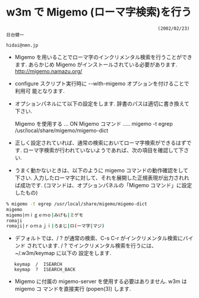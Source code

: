# w3m で Migemo (ローマ字検索)を行う

```
                                                         (2002/02/23)  日台健一
                                                                   hidai@nmn.jp
```

- Migemo を用いることでローマ字のインクリメンタル検索を行うことができます.
  あらかじめ Migemo がインストールされている必要があります.
  http://migemo.namazu.org/

- configure スクリプト実行時に --with-migemo オプションを付けることで利用可
  能となります.

- オプションパネルにて以下の設定をします. 辞書のパスは適切に書き換えて下さい.

  Migemo を使用する ... ON
  Migemo コマンド ..... migemo -t egrep /usr/local/share/migemo/migemo-dict

- 正しく設定されていれば、通常の検索においてローマ字検索ができるはずです.
  ローマ字検索が行われていないようであれば、次の項目を確認して下さい.

- うまく動かないときは、以下のように migemo コマンドの動作確認をして下さい.
  入力したローマ字に対して、それを展開した正規表現が出力されれば成功です.
  (コマンドは、オプションパネルの「Migemo コマンド」に設定したもの)

```sh
% migemo -t egrep /usr/local/share/migemo/migemo-dict
migemo
migemo|ｍｉｇｅｍｏ|みげも|ミゲモ
romaji
romaji|ｒｏｍａｊｉ|ろまじ|ロ(ーマ字|マジ)
```

- デフォルトでは、/ ? が通常の検索、C-s C-r がインクリメンタル検索にバインド
   されています. / ? でインクリメンタル検索を行うには、~/.w3m/keymap に以下の
   設定をします.

```
   keymap  /  ISEARCH
   keymap  ?  ISEARCH_BACK
```

- Migemo に付属の migemo-server を使用する必要はありません. w3m は migemo コ
   マンドを直接実行 (popen(3)) します.
